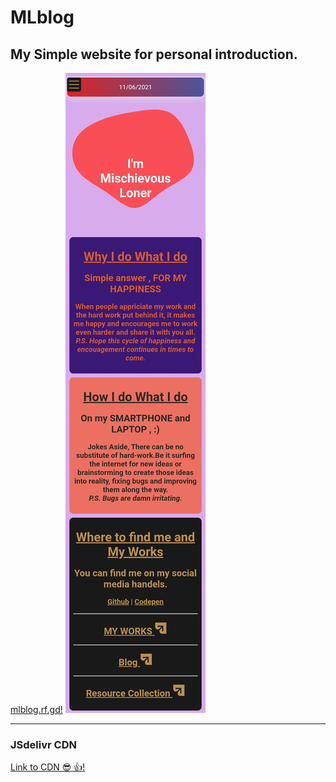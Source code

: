 # MLblog
## My Simple website for personal introduction.
[mlblog.rf.gd!](https://mlblog.rf.gd)
![Demo](https://raw.githubusercontent.com/Mischievous-Loner/MLblog/main/Screenshot_2021-06-11-13-58-43-986_mark.via.gp.png)
***
### JSdelivr CDN

[Link to CDN 😎 👍!](https://www.jsdelivr.com/package/gh/Mischievous-Loner/MLblog)


